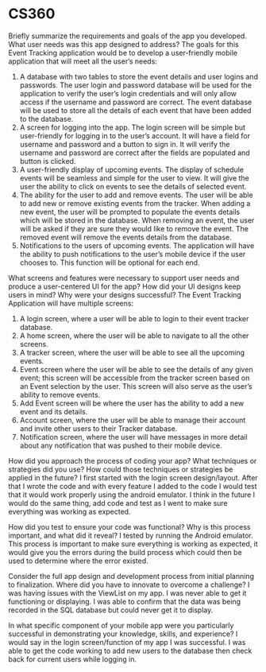 # CS360

Briefly summarize the requirements and goals of the app you developed. What user needs was this app designed to address?
  The goals for this Event Tracking application would be to develop a user-friendly mobile application that will meet all the user’s needs:
  1.	A database with two tables to store the event details and user logins and passwords. The user login and password database will be used for the application to verify the user’s login credentials and will only allow access if the username and password are correct. The event database will be used to store all the details of each event that have been added to the database.
  2.	A screen for logging into the app. The login screen will be simple but user-friendly for logging in to the user’s account. It will have a field for username and password and a button to sign in. It will verify the username and password are correct after the fields are populated and button is clicked.
  3.	A user-friendly display of upcoming events. The display of schedule events will be seamless and simple for the user to view. It will give the user the ability to click on events to see the details of selected event.
  4.	The ability for the user to add and remove events. The user will be able to add new or remove existing events from the tracker. When adding a new event, the user will be prompted to populate the events details which will be stored in the database. When removing an event, the user will be asked if they are sure they would like to remove the event. The removed event will remove the events details from the database.
  5.	Notifications to the users of upcoming events. The application will have the ability to push notifications to the user’s mobile device if the user chooses to. This function will be optional for each end.

What screens and features were necessary to support user needs and produce a user-centered UI for the app? How did your UI designs keep users in mind? Why were your designs successful?
The Event Tracking Application will have multiple screens:
  1.	A login screen, where a user will be able to login to their event tracker database.
  2.	A home screen, where the user will be able to navigate to all the other screens.
  3.	A tracker screen, where the user will be able to see all the upcoming events.
  4.	Event screen where the user will be able to see the details of any given event; this screen will be accessible from the tracker screen based on an Event selection by the user. This screen will also serve as the user’s ability to remove events. 
  5.	Add Event screen will be where the user has the ability to add a new event and its details.
  6.	Account screen, where the user will be able to manage their account and invite other users to their Tracker database.
  7.	Notification screen, where the user will have messages in more detail about any notification that was pushed to their mobile device. 

How did you approach the process of coding your app? What techniques or strategies did you use? How could those techniques or strategies be applied in the future?
  I first started with the login screen design/layout. After that I wrote the code and with every feature I added to the code I would test that it would work properly using the android emulator. I think in the future I would do the same thing, add code and test as I went to make sure everything was working as expected.
  
How did you test to ensure your code was functional? Why is this process important, and what did it reveal?
  I tested by running the Android emulator. This process is important to make sure everything is working as expected, it would give you the errors during the build process which could then be used to determine where the error existed.
  
Consider the full app design and development process from initial planning to finalization. Where did you have to innovate to overcome a challenge?
  I was having issues with the ViewList on my app. I was never able to get it functioning or displaying. I was able to confirm that the data was being recorded in the SQL database but could never get it to display.
  
In what specific component of your mobile app were you particularly successful in demonstrating your knowledge, skills, and experience?
  I would say in the login screen/function of my app I was successful. I was able to get the code working to add new users to the database then check back for current users while logging in. 
